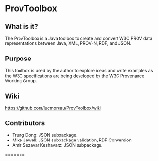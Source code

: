 ProvToolbox
===========

What is it?
-----------

The ProvToolbox is a Java toolbox to create and convert W3C PROV data representations between Java, XML, PROV-N, RDF, and JSON. 

Purpose
-------

This toolbox is used by the author to explore ideas and write examples
as the W3C specifications are being developed by the W3C Provenance
Working Group.


Wiki
----

https://github.com/lucmoreau/ProvToolbox/wiki


Contributors
------------

 * Trung Dong: JSON subpackage.
 * Mike Jewell: JSON subpackage validation, RDF Conversion
 * Amir Sezavar Keshavarz: JSON subpackage.

=======


